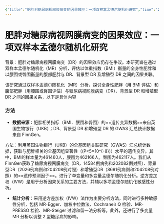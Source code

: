 ```yaml
---
{"title":"肥胖对糖尿病视网膜病变的因果效应：一项双样本孟德尔随机化研究","time":"2025-07-07 周一","tags":null,"dg-publish":true,"permalink":"/300 评价/L文献/DM+UKB/结局：糖尿病并发症/肥胖对糖尿病视网膜病变的因果效应：一项双样本孟德尔随机化研究/","dgPassFrontmatter":true,"created":"2025-07-07T16:06:34.282+08:00","updated":"2025-07-07T16:29:07.720+08:00"}
---
```


# 肥胖对糖尿病视网膜病变的因果效应：一项双样本孟德尔随机化研究
背景：肥胖对糖尿病视网膜病变（DR）的因果效应仍存在争议。本研究旨在通过双样本孟德尔随机化（MR）分析，评估以体重指数（BMI）衡量的全身性肥胖和以腰围或臀围衡量的腹部肥胖与 DR、背景型 DR 及增殖型 DR 之间的因果关联。

该研究通过双样本孟德尔随机化（MR）分析，探讨全身性肥胖（用 BMI 评估）和腹部肥胖（用腰围或臀围评估）与糖尿病视网膜病变（DR）、背景型 DR 和增殖型 DR 之间的因果关系，以下是具体内容

### 方法

- **数据来源**：肥胖相关指标（BMI、腰围和臀围）的==遗传变异数据==来自英国生物银行（UKB）；DR、背景型 DR 和增殖型 DR 的 GWAS 汇总统计数据来自 FinnGen。

方法：利用英国生物银行（UKB）的全基因组关联研究（GWAS）汇总统计数据，获取与肥胖相关的全基因组显著性（\(P<5×10^{-8}\)）水平的遗传变异。其中，BMI的样本量为461460人，腰围为462166人，臀围为462117人。我们从FinnGen获取了糖尿病视网膜病变（DR，14584例病例和202082例对照）、背景型DR（2026例病例和204208例对照）和增殖型DR（8681例病例和204208例对照）的==遗传预测因子==。进行了单变量和多变量孟德尔随机化分析。逆方差加权（IVW）是用于分析因果关系的主要方法，并辅以多项孟德尔随机化敏感性分析。

- **统计分析**：采用逆方差加权（IVW）法作为主要分析方法，同时进行多种敏感性分析，包括 MR-Egger、加权中位数法、Cochrane’s Q 检验、MR-PRESSO 检验、MR-Steiger 过滤和留一法分析等。此外，还进行了多变量 MR 分析以调整 2 型糖尿病的影响。